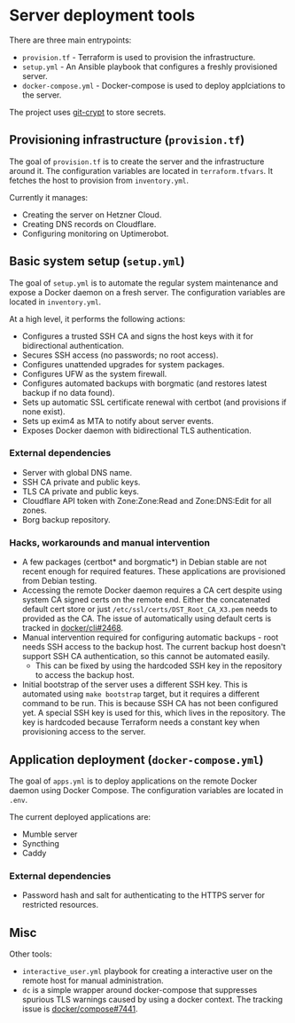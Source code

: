 # Server deployment tools

There are three main entrypoints:

- `provision.tf` - Terraform is used to provision the infrastructure.
- `setup.yml` - An Ansible playbook that configures a freshly provisioned server.
- `docker-compose.yml` - Docker-compose is used to deploy applciations to the server.

The project uses [git-crypt](https://github.com/AGWA/git-crypt) to store secrets.

## Provisioning infrastructure (`provision.tf`)

The goal of `provision.tf` is to create the server and the infrastructure around it. The configuration variables are located in `terraform.tfvars`. It fetches the host to provision from `inventory.yml`.

Currently it manages:

- Creating the server on Hetzner Cloud.
- Creating DNS records on Cloudflare.
- Configuring monitoring on Uptimerobot.

## Basic system setup (`setup.yml`)

The goal of `setup.yml` is to automate the regular system maintenance and expose a Docker daemon on a fresh server. The configuration variables are located in `inventory.yml`.

At a high level, it performs the following actions:

- Configures a trusted SSH CA and signs the host keys with it for bidirectional authentication.
- Secures SSH access (no passwords; no root access).
- Configures unattended upgrades for system packages.
- Configures UFW as the system firewall.
- Configures automated backups with borgmatic (and restores latest backup if no data found).
- Sets up automatic SSL certificate renewal with certbot (and provisions if none exist).
- Sets up exim4 as MTA to notify about server events.
- Exposes Docker daemon with bidirectional TLS authentication.

### External dependencies

- Server with global DNS name.
- SSH CA private and public keys.
- TLS CA private and public keys.
- Cloudflare API token with Zone:Zone:Read and Zone:DNS:Edit for all zones.
- Borg backup repository.

### Hacks, workarounds and manual intervention

- A few packages (certbot* and borgmatic*) in Debian stable are not recent enough for required features. These applications are provisioned from Debian testing.
- Accessing the remote Docker daemon requires a CA cert despite using system CA signed certs on the remote end. Either the concatenated default cert store or just `/etc/ssl/certs/DST_Root_CA_X3.pem` needs to provided as the CA. The issue of automatically using default certs is tracked in [docker/cli#2468](https://github.com/docker/cli/issues/2468).
- Manual intervention required for configuring automatic backups - root needs SSH access to the backup host. The current backup host doesn't support SSH CA authentication, so this cannot be automated easily.
  - This can be fixed by using the hardcoded SSH key in the repository to access the backup host.
- Initial bootstrap of the server uses a different SSH key. This is automated using `make bootstrap` target, but it requires a different command to be run. This is because SSH CA has not been configured yet. A special SSH key is used for this, which lives in the repository. The key is hardcoded because Terraform needs a constant key when provisioning access to the server.

## Application deployment (`docker-compose.yml`)

The goal of `apps.yml` is to deploy applications on the remote Docker daemon using Docker Compose. The configuration variables are located in `.env`.

The current deployed applications are:

- Mumble server
- Syncthing
- Caddy

### External dependencies

- Password hash and salt for authenticating to the HTTPS server for restricted resources.

## Misc

Other tools:

* `interactive_user.yml` playbook for creating a interactive user on the remote host for manual administration.
* `dc` is a simple wrapper around docker-compose that suppresses spurious TLS warnings caused by using a docker context. The tracking issue is [docker/compose#7441](https://github.com/docker/compose/issues/7441).
